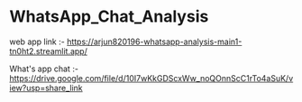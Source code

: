 # WhatsApp_Chat_Analysis

web app link :- https://arjun820196-whatsapp-analysis-main1-tn0ht2.streamlit.app/

What's app chat :- https://drive.google.com/file/d/10I7wKkGDScxWw_noQOnnScC1rTo4aSuK/view?usp=share_link
